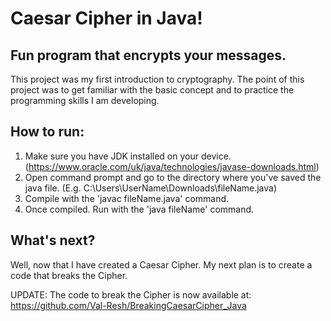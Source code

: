 # Caesar Cipher in Java!
## Fun program that encrypts your messages.

This project was my first introduction to cryptography. The point of this project was to get familiar with the basic concept and to practice the programming skills I am developing.

## How to run:
1. Make sure you have JDK installed on your device. (https://www.oracle.com/uk/java/technologies/javase-downloads.html)
1. Open command prompt and go to the directory where you've saved the java file. (E.g. C:\Users\UserName\Downloads\fileName.java)
1. Compile with the 'javac fileName.java' command.
1. Once compiled. Run with the 'java fileName' command.

## What's next?
Well, now that I have created a Caesar Cipher. My next plan is to create a code that breaks the Cipher. 

UPDATE: The code to break the Cipher is now available at: https://github.com/Val-Resh/BreakingCaesarCipher_Java
